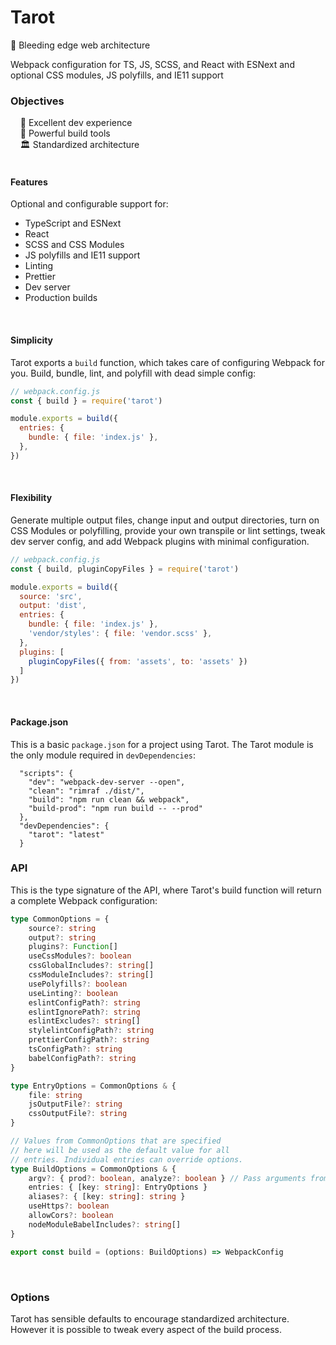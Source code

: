 # Tarot

🔮 Bleeding edge web architecture

Webpack configuration for TS, JS, SCSS, and React with ESNext and optional CSS modules, JS polyfills, and IE11 support

### Objectives

&nbsp;&nbsp;&nbsp;&nbsp;🌈 Excellent dev experience<br>
&nbsp;&nbsp;&nbsp;&nbsp;🚀 Powerful build tools<br>
&nbsp;&nbsp;&nbsp;&nbsp;🏛 Standardized architecture<br>
<br>


#### Features

Optional and configurable support for:

* TypeScript and ESNext
* React
* SCSS and CSS Modules
* JS polyfills and IE11 support
* Linting
* Prettier
* Dev server
* Production builds
<br>


#### Simplicity

Tarot exports a `build` function, which takes care of configuring Webpack for you. Build, bundle, lint, and polyfill with dead simple config:

```js
// webpack.config.js
const { build } = require('tarot')

module.exports = build({
  entries: {
    bundle: { file: 'index.js' },
  },
})
```
<br>


#### Flexibility

Generate multiple output files, change input and output directories, turn on CSS Modules or polyfilling, provide your own transpile or lint settings, tweak dev server config, and add Webpack plugins with minimal configuration.

```js
// webpack.config.js
const { build, pluginCopyFiles } = require('tarot')

module.exports = build({
  source: 'src',
  output: 'dist',
  entries: {
    bundle: { file: 'index.js' },
    'vendor/styles': { file: 'vendor.scss' },
  },
  plugins: [
    pluginCopyFiles({ from: 'assets', to: 'assets' })
  ]
})
```
<br>


#### Package.json

This is a basic `package.json` for a project using Tarot. The Tarot module is the only module required in `devDependencies`:

```jsonc
  "scripts": {
    "dev": "webpack-dev-server --open",
    "clean": "rimraf ./dist/",
    "build": "npm run clean && webpack",
    "build-prod": "npm run build -- --prod"
  },
  "devDependencies": {
    "tarot": "latest"
  }
```


### API

This is the type signature of the API, where Tarot's build function will return a complete Webpack configuration:

```typescript
type CommonOptions = {
    source?: string
    output?: string
    plugins?: Function[]
    useCssModules?: boolean
    cssGlobalIncludes?: string[]
    cssModuleIncludes?: string[]
    usePolyfills?: boolean
    useLinting?: boolean
    eslintConfigPath?: string
    eslintIgnorePath?: string
    eslintExcludes?: string[]
    stylelintConfigPath?: string
    prettierConfigPath?: string
    tsConfigPath?: string
    babelConfigPath?: string
}

type EntryOptions = CommonOptions & {
    file: string
    jsOutputFile?: string
    cssOutputFile?: string
}

// Values from CommonOptions that are specified
// here will be used as the default value for all
// entries. Individual entries can override options.
type BuildOptions = CommonOptions & {
    argv?: { prod?: boolean, analyze?: boolean } // Pass arguments from the CLI
    entries: { [key: string]: EntryOptions }
    aliases?: { [key: string]: string }
    useHttps?: boolean
    allowCors?: boolean
    nodeModuleBabelIncludes?: string[]
}

export const build = (options: BuildOptions) => WebpackConfig
```
<br>


### Options

Tarot has sensible defaults to encourage standardized architecture. However it is possible to tweak every aspect of the build process.